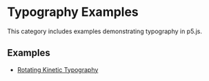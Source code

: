 # Typography Examples

This category includes examples demonstrating typography in p5.js.

## Examples

- [Rotating Kinetic Typography](./Rotating%20Kinetic%20Typography/)